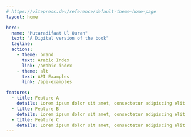 ```yaml
---
# https://vitepress.dev/reference/default-theme-home-page
layout: home

hero:
  name: "Mutaradifaat Ul Quran"
  text: "A Digital version of the book"
  tagline: 
  actions:
    - theme: brand
      text: Arabic Index
      link: /arabic-index
    - theme: alt
      text: API Examples
      link: /api-examples

features:
  - title: Feature A
    details: Lorem ipsum dolor sit amet, consectetur adipiscing elit
  - title: Feature B
    details: Lorem ipsum dolor sit amet, consectetur adipiscing elit
  - title: Feature C
    details: Lorem ipsum dolor sit amet, consectetur adipiscing elit
---
```


